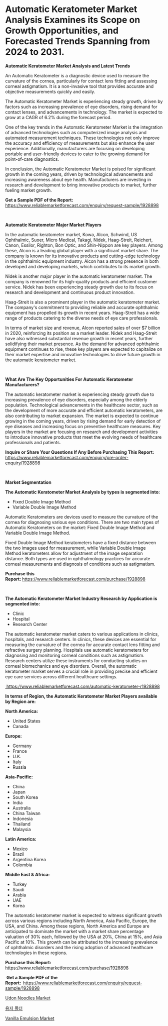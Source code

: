 <p><h1>Automatic Keratometer Market Analysis Examines its Scope on Growth Opportunities, and Forecasted Trends Spanning from 2024 to 2031.</h1></p><p><strong>Automatic Keratometer Market Analysis and Latest Trends</strong></p>
<p><p>An Automatic Keratometer is a diagnostic device used to measure the curvature of the cornea, particularly for contact lens fitting and assessing corneal astigmatism. It is a non-invasive tool that provides accurate and objective measurements quickly and easily.</p><p>The Automatic Keratometer Market is experiencing steady growth, driven by factors such as increasing prevalence of eye disorders, rising demand for contact lenses, and advancements in technology. The market is expected to grow at a CAGR of 6.2% during the forecast period.</p><p>One of the key trends in the Automatic Keratometer Market is the integration of advanced technologies such as computerized image analysis and automated measurement techniques. These technologies not only improve the accuracy and efficiency of measurements but also enhance the user experience. Additionally, manufacturers are focusing on developing portable and user-friendly devices to cater to the growing demand for point-of-care diagnostics.</p><p>In conclusion, the Automatic Keratometer Market is poised for significant growth in the coming years, driven by technological advancements and increasing awareness about eye health. Manufacturers are investing in research and development to bring innovative products to market, further fueling market growth.</p></p>
<p><strong>Get a Sample PDF of the Report:&nbsp;</strong> <a href="https://www.reliablemarketforecast.com/enquiry/request-sample/1928898">https://www.reliablemarketforecast.com/enquiry/request-sample/1928898</a></p>
<p>&nbsp;</p>
<p><strong>Automatic Keratometer Major Market Players</strong></p>
<p><p>In the automatic keratometer market, Kowa, Alcon, Schwind, US Ophthalmic, Suoer, Micro Medical, Takagi, Nidek, Haag-Streit, Reichert, Canon, Essilor, Righton, Bon Optic, and Shin-Nippon are key players. Among these, Alcon is a leading global player with a significant market share. The company is known for its innovative products and cutting-edge technology in the ophthalmic equipment industry. Alcon has a strong presence in both developed and developing markets, which contributes to its market growth. </p><p>Nidek is another major player in the automatic keratometer market. The company is renowned for its high-quality products and efficient customer service. Nidek has been experiencing steady growth due to its focus on research and development and continuous product innovation.</p><p>Haag-Streit is also a prominent player in the automatic keratometer market. The company's commitment to providing reliable and accurate ophthalmic equipment has propelled its growth in recent years. Haag-Streit has a wide range of products catering to the diverse needs of eye care professionals.</p><p>In terms of market size and revenue, Alcon reported sales of over $7 billion in 2020, reinforcing its position as a market leader. Nidek and Haag-Streit have also witnessed substantial revenue growth in recent years, further solidifying their market presence. As the demand for advanced ophthalmic equipment continues to rise, these key players are expected to capitalize on their market expertise and innovative technologies to drive future growth in the automatic keratometer market.</p></p>
<p>&nbsp;</p>
<p><strong>What Are The Key Opportunities For Automatic Keratometer Manufacturers?</strong></p>
<p><p>The automatic keratometer market is experiencing steady growth due to increasing prevalence of eye disorders, especially among the elderly population. Technological advancements in the healthcare sector, such as the development of more accurate and efficient automatic keratometers, are also contributing to market expansion. The market is expected to continue growing in the coming years, driven by rising demand for early detection of eye diseases and increasing focus on preventive healthcare measures. Key players in the market are focusing on research and development activities to introduce innovative products that meet the evolving needs of healthcare professionals and patients.</p></p>
<p><strong>Inquire or Share Your Questions If Any Before Purchasing This Report:</strong> <a href="https://www.reliablemarketforecast.com/enquiry/pre-order-enquiry/1928898">https://www.reliablemarketforecast.com/enquiry/pre-order-enquiry/1928898</a></p>
<p>&nbsp;</p>
<p><strong>Market Segmentation</strong></p>
<p><strong>The Automatic Keratometer Market Analysis by types is segmented into:</strong></p>
<p><ul><li>Fixed Double Image Method</li><li>Variable Double Image Method</li></ul></p>
<p><p>Automatic Keratometers are devices used to measure the curvature of the cornea for diagnosing various eye conditions. There are two main types of Automatic Keratometers on the market: Fixed Double Image Method and Variable Double Image Method. </p><p>Fixed Double Image Method keratometers have a fixed distance between the two images used for measurement, while Variable Double Image Method keratometers allow for adjustment of the image separation distance. Both types are used in ophthalmology practices for accurate corneal measurements and diagnosis of conditions such as astigmatism.</p></p>
<p><strong>Purchase this Report:&nbsp;</strong><a href="https://www.reliablemarketforecast.com/purchase/1928898">https://www.reliablemarketforecast.com/purchase/1928898</a></p>
<p>&nbsp;</p>
<p><strong>The Automatic Keratometer Market Industry Research by Application is segmented into:</strong></p>
<p><ul><li>Clinic</li><li>Hospital</li><li>Research Center</li></ul></p>
<p><p>The automatic keratometer market caters to various applications in clinics, hospitals, and research centers. In clinics, these devices are essential for measuring the curvature of the cornea for accurate contact lens fitting and refractive surgery planning. Hospitals use automatic keratometers for diagnosing and monitoring corneal conditions such as astigmatism. Research centers utilize these instruments for conducting studies on corneal biomechanics and eye disorders. Overall, the automatic keratometer market serves a crucial role in providing precise and efficient eye care services across different healthcare settings.</p></p>
<p><a href="https://www.reliablemarketforecast.com/automatic-keratometer-r1928898">&nbsp;https://www.reliablemarketforecast.com/automatic-keratometer-r1928898</a></p>
<p><strong>In terms of Region, the Automatic Keratometer Market Players available by Region are:</strong></p>
<p>
    <p> <strong> North America: </strong>
        <ul>
            <li>United States</li>
            <li>Canada</li>
        </ul>
        </p> 
    <p> <strong> Europe: </strong>
        <ul>
            <li>Germany</li>
            <li>France</li>
            <li>U.K.</li>
            <li>Italy</li>
            <li>Russia</li>
        </ul>
        </p> 
    <p> <strong> Asia-Pacific: </strong>
        <ul>
            <li>China</li>
            <li>Japan</li>
            <li>South Korea</li>
            <li>India</li>
            <li>Australia</li>
            <li>China Taiwan</li>
            <li>Indonesia</li>
            <li>Thailand</li>
            <li>Malaysia</li>
        </ul>
        </p> 
    <p> <strong> Latin America: </strong>
        <ul>
            <li>Mexico</li>
            <li>Brazil</li>
            <li>Argentina Korea</li>
            <li>Colombia</li>
        </ul>
        </p> 
    <p> <strong> Middle East & Africa: </strong>
        <ul>
            <li>Turkey</li>
            <li>Saudi</li>
            <li>Arabia</li>
            <li>UAE</li>
            <li>Korea</li>
        </ul>
    </p>
    </p>
<p><p>The automatic keratometer market is expected to witness significant growth across various regions including North America, Asia Pacific, Europe, the USA, and China. Among these regions, North America and Europe are anticipated to dominate the market with a market share percentage valuation of 30% each, followed by the USA at 20%, China at 15%, and Asia Pacific at 10%. This growth can be attributed to the increasing prevalence of ophthalmic disorders and the rising adoption of advanced healthcare technologies in these regions.</p></p>
<p><strong>Purchase this Report: </strong><a href="https://www.reliablemarketforecast.com/purchase/1928898">https://www.reliablemarketforecast.com/purchase/1928898</a></p>
<p>&nbsp;<strong>Get a Sample PDF of the Report:&nbsp;&nbsp;</strong><a href="https://www.reliablemarketforecast.com/enquiry/request-sample/1928898">https://www.reliablemarketforecast.com/enquiry/request-sample/1928898</a></p>
<p><strong></strong></p>
<p><p><a href="https://medium.com/@dannellbugess3/udon-noodles-industry-analysis-report-its-market-size-growing-with-a-cagr-of-11-7-b7fd8a8c00c6">Udon Noodles Market</a></p><p><a href="https://github.com/sougarounis/Market-Research-Report-List-5/blob/main/145681944864.md">용지 폴더</a></p><p><a href="https://medium.com/@stephaniewynterk14/global-vanilla-emulsion-market-focus-on-application-end-use-industry-type-equipment-and-region-5a2fc72cf7a3">Vanilla Emulsion Market</a></p></p>